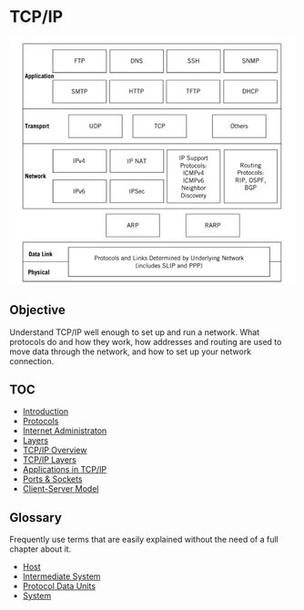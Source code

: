 # TCP/IP

![protocols, layers and applications](./protocols-and-layers.png)

## Objective

Understand TCP/IP well enough to set up and run a network. What protocols do and how they work, how addresses and routing are used to move data through the network, and how to set up your network connection.

## TOC

* [Introduction](./introduction)
* [Protocols](./protocols)
* [Internet Administraton](./internet-administration)
* [Layers](./layers)
* [TCP/IP Overview](./tcp-ip-overview)
* [TCP/IP Layers](./tcp-ip-layers)
* [Applications in TCP/IP](./applications)
* [Ports & Sockets](./ports-sockets)
* [Client-Server Model](./client-server)

## Glossary

Frequently use terms that are easily explained without the need of a full chapter about it.

* [Host](./glossary/host.md)
* [Intermediate System](./glossary/intermediate-system.md)
* [Protocol Data Units](./glossary/protocol-data-units.md)
* [System](./glossary/system.md)

